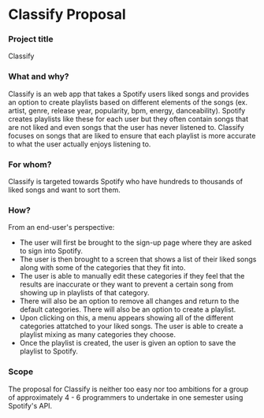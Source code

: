 # Classify Proposal
### Project title

Classify

### What and why?

Classify is an web app that takes a Spotify users liked songs and provides an option to create playlists based on different elements of the songs (ex. artist, genre, release year, popularity, bpm, energy, danceability).
Spotify creates playlists like these for each user but they often contain songs that are not liked and even songs that the user has never listened to. Classify focuses on songs that are liked to ensure that each playlist is more accurate to what the user actually enjoys listening to.

### For whom?

Classify is targeted towards Spotify who have hundreds to thousands of liked songs and want to sort them. 

### How?

From an end-user's perspective:
* The user will first be brought to the sign-up page where they are asked to sign into Spotify.
* The user is then brought to a screen that shows a list of their liked songs along with some of the categories that they fit into.
* The user is able to manually edit these categories if they feel that the results are inaccurate or they want to prevent a certain song from showing up in playlists of that category.
* There will also be an option to remove all changes and return to the default categories. There will also be an option to create a playlist.
* Upon clicking on this, a menu appears showing all of the different categories attatched to your liked songs. The user is able to create a playlist mixing as many categories they choose.
* Once the playlist is created, the user is given an option to save the playlist to Spotify.

### Scope

The proposal for Classify is neither too easy nor too ambitions for a group of approximately 4 - 6 programmers to undertake in one semester using Spotify's API.